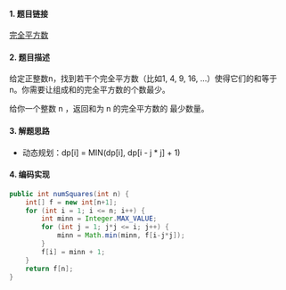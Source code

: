
#### 1. 题目链接
[完全平方数](https://leetcode-cn.com/problems/perfect-squares/)

#### 2. 题目描述
给定正整数n，找到若干个完全平方数（比如1, 4, 9, 16, ...）使得它们的和等于 n。你需要让组成和的完全平方数的个数最少。

给你一个整数 n ，返回和为 n 的完全平方数的 最少数量。

#### 3. 解题思路

* 动态规划：dp[i] = MIN(dp[i], dp[i - j * j] + 1)

#### 4. 编码实现
``` java
public int numSquares(int n) {
    int[] f = new int[n+1];
    for (int i = 1; i <= n; i++) {
        int minn = Integer.MAX_VALUE;
        for (int j = 1; j*j <= i; j++) {
            minn = Math.min(minn, f[i-j*j]);
        }
        f[i] = minn + 1;
    }
    return f[n];
}
```
